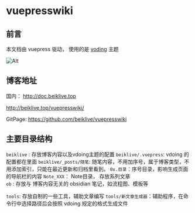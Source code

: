 # vuepresswiki

## 前言

本文档由 vuepress 驱动， 使用的是 [voding](https://github.com/xugaoyi/vuepress-theme-vdoing) 主题

![Alt](https://repobeats.axiom.co/api/embed/95a0ec6ad74ae0162c0ab6081762f0e5047ecea4.svg "Repobeats analytics image")

## 博客地址
国内：
http://doc.beiklive.top

http://beiklive.top/vuepresswiki/

GitPage:
https://github.com/beiklive/vuepresswiki


## 主要目录结构

`beiklive` :  存放博客内容以及vdoing主题的配置
		`beiklive/.vuepress`:  vdoing 的配置都在里面
		`beiklive/_posts/随笔`: 随笔内容，不用加序号，属于博客类型，不用添加索引，只能在最近更新和归档里看到。
		 `0x.目录`：序号目录，影响生成页面的导航栏的内容
		 `Note_XXX`： Note目录， 存放系列文章  
`ob` : 存放与 博客内容无关的 obsidian 笔记，如流程图、模板等

`tools`: 存放自制的一些工具，辅助文章编写
		`tools/新文章生成器`：辅助程序，在命令行中选择路径后会按照 vdoing 规定的格式生成文件
